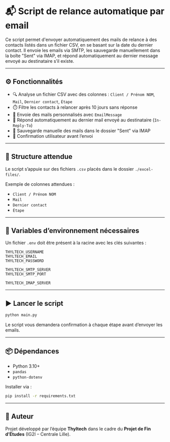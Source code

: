 
# 📬 Script de relance automatique par email

Ce script permet d'envoyer automatiquement des mails de relance à des contacts listés dans un fichier CSV, en se basant sur la date du dernier contact. Il envoie les emails via SMTP, les sauvegarde manuellement dans la boîte "Sent" via IMAP, et répond automatiquement au dernier message envoyé au destinataire s’il existe.

---

## ⚙️ Fonctionnalités

- 🔍 Analyse un fichier CSV avec des colonnes : `Client / Prénom NOM`, `Mail`, `Dernier contact`, `Étape`
- ⏱️ Filtre les contacts à relancer après 10 jours sans réponse
- 📧 Envoie des mails personnalisés avec `EmailMessage`
- 🔁 Répond automatiquement au dernier mail envoyé au destinataire (`In-Reply-To`)
- 💾 Sauvegarde manuelle des mails dans le dossier "Sent" via IMAP
- 🧪 Confirmation utilisateur avant l’envoi

---

## 📂 Structure attendue

Le script s’appuie sur des fichiers `.csv` placés dans le dossier `./excel-files/`.

Exemple de colonnes attendues :
- `Client / Prénom NOM`
- `Mail`
- `Dernier contact`
- `Étape`

---

## 🔐 Variables d’environnement nécessaires

Un fichier `.env` doit être présent à la racine avec les clés suivantes :

```
THYLTECH_USERNAME
THYLTECH_EMAIL
THYLTECH_PASSWORD

THYLTECH_SMTP_SERVER
THYLTECH_SMTP_PORT

THYLTECH_IMAP_SERVER
```

---

## ▶️ Lancer le script

```bash
python main.py
```

Le script vous demandera confirmation à chaque étape avant d’envoyer les emails.

---

## 📦 Dépendances

- Python 3.10+
- `pandas`
- `python-dotenv`

Installer via :

```bash
pip install -r requirements.txt
```

---

## 🧠 Auteur

Projet développé par l’équipe **Thyltech** dans le cadre du **Projet de Fin d’Études** (IG2I – Centrale Lille).
